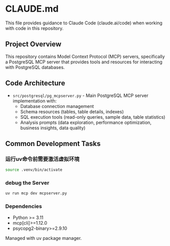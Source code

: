 # CLAUDE.md

This file provides guidance to Claude Code (claude.ai/code) when working with code in this repository.

## Project Overview

This repository contains Model Context Protocol (MCP) servers, specifically a PostgreSQL MCP server that provides tools and resources for interacting with PostgreSQL databases.

## Code Architecture

- `src/postgresql/pg_mcpserver.py` - Main PostgreSQL MCP server implementation with:
  - Database connection management
  - Schema resources (tables, table details, indexes)
  - SQL execution tools (read-only queries, sample data, table statistics)
  - Analysis prompts (data exploration, performance optimization, business insights, data quality)

## Common Development Tasks

### 运行uv命令前需要激活虚拟环境

```bash
source .venv/bin/activate
```

### debug the Server

```bash
uv run mcp dev mcpserver.py
```

### Dependencies

- Python >= 3.11
- mcp[cli]>=1.12.0
- psycopg2-binary>=2.9.10

Managed with uv package manager.